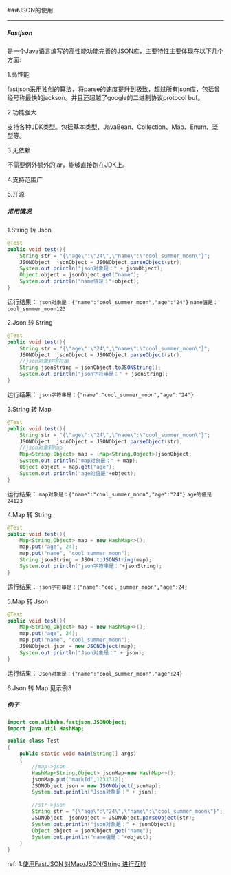 ###JSON的使用

***

##### Fastjson

是一个Java语言编写的高性能功能完善的JSON库，主要特性主要体现在以下几个方面:

1.高性能

fastjson采用独创的算法，将parse的速度提升到极致，超过所有json库，包括曾经号称最快的jackson。并且还超越了google的二进制协议protocol buf。

2.功能强大

支持各种JDK类型。包括基本类型、JavaBean、Collection、Map、Enum、泛型等。

3.无依赖

不需要例外额外的jar，能够直接跑在JDK上。

4.支持范围广

5.开源



##### 常用情况

1.String 转 Json
```java
@Test
public void test(){
    String str = "{\"age\":\"24\",\"name\":\"cool_summer_moon\"}";  
    JSONObject  jsonObject = JSONObject.parseObject(str);
    System.out.println("json对象是：" + jsonObject);
    Object object = jsonObject.get("name");
    System.out.println("name值是："+object);
}
```

运行结果：
`json对象是：{"name":"cool_summer_moon","age":"24"}`
 `name值是：cool_summer_moon123`


2.Json 转 String
```java
@Test
public void test(){
    String str = "{\"age\":\"24\",\"name\":\"cool_summer_moon\"}";
    JSONObject  jsonObject = JSONObject.parseObject(str);
    //json对象转字符串
    String jsonString = jsonObject.toJSONString();
    System.out.println("json字符串是：" + jsonString);
}
```

运行结果：
`json字符串是：{"name":"cool_summer_moon","age":"24"}`


3.String 转 Map
```java
@Test
public void test(){
    String str = "{\"age\":\"24\",\"name\":\"cool_summer_moon\"}";
    JSONObject  jsonObject = JSONObject.parseObject(str);
    //json对象转Map
    Map<String,Object> map = (Map<String,Object>)jsonObject;
    System.out.println("map对象是：" + map);
    Object object = map.get("age");
    System.out.println("age的值是"+object);
}
```

运行结果：
`map对象是：{"name":"cool_summer_moon","age":"24"}`
`age的值是24123`


4.Map 转 String
```java
@Test
public void test(){
    Map<String,Object> map = new HashMap<>();
    map.put("age", 24);
    map.put("name", "cool_summer_moon");
    String jsonString = JSON.toJSONString(map);
    System.out.println("json字符串是："+jsonString);
}
```

运行结果：
`json字符串是：{"name":"cool_summer_moon","age":24}`


5.Map 转 Json
```java
@Test
public void test(){
    Map<String,Object> map = new HashMap<>();
    map.put("age", 24);
    map.put("name", "cool_summer_moon");
    JSONObject json = new JSONObject(map);
    System.out.println("Json对象是：" + json);
}
```

运行结果：
`Json对象是：{"name":"cool_summer_moon","age":24}`


6.Json 转 Map
见示例3



##### 例子

```java
import com.alibaba.fastjson.JSONObject;
import java.util.HashMap;

public class Test
{
    public static void main(String[] args)
    {
        //map->json
        HashMap<String,Object> jsonMap=new HashMap<>();
        jsonMap.put("markId",1231312);
        JSONObject json = new JSONObject(jsonMap);
        System.out.println("Json对象是：" + json);
        
        //str->json
        String str = "{\"age\":\"24\",\"name\":\"cool_summer_moon\"}";
        JSONObject  jsonObject = JSONObject.parseObject(str);
        System.out.println("json对象是：" + jsonObject);
        Object object = jsonObject.get("name");
        System.out.println("name值是："+object);
    }
}
```


ref:
1.[使用FastJSON 对Map/JSON/String 进行互转](https://blog.csdn.net/cool_summer_moon/article/details/78722623)